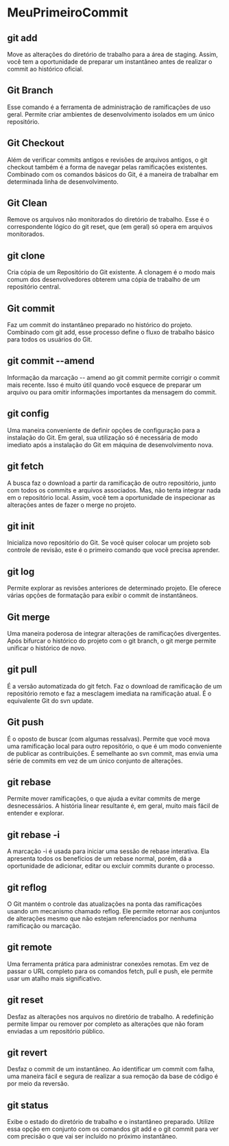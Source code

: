 # MeuPrimeiroCommit
## git add
Move as alterações do diretório de trabalho para a área de staging. Assim, você tem a oportunidade de preparar um instantâneo antes de realizar o commit ao histórico oficial.

## Git Branch
Esse comando é a ferramenta de administração de ramificações de uso geral. Permite criar ambientes de desenvolvimento isolados em um único repositório.

## Git Checkout
Além de verificar commits antigos e revisões de arquivos antigos, o git checkout também é a forma de navegar pelas ramificações existentes. Combinado com os comandos básicos do Git, é a maneira de trabalhar em determinada linha de desenvolvimento.

## Git Clean
Remove os arquivos não monitorados do diretório de trabalho. Esse é o correspondente lógico do git reset, que (em geral) só opera em arquivos monitorados.

## git clone
Cria cópia de um Repositório do Git existente. A clonagem é o modo mais comum dos desenvolvedores obterem uma cópia de trabalho de um repositório central.

## Git commit
Faz um commit do instantâneo preparado no histórico do projeto. Combinado com git add, esse processo define o fluxo de trabalho básico para todos os usuários do Git.

## git commit --amend
Informação da marcação -- amend ao git commit permite corrigir o commit mais recente. Isso é muito útil quando você esquece de preparar um arquivo ou para omitir informações importantes da mensagem do commit.

## git config
Uma maneira conveniente de definir opções de configuração para a instalação do Git. Em geral, sua utilização só é necessária de modo imediato após a instalação do Git em máquina de desenvolvimento nova.

## git fetch
A busca faz o download a partir da ramificação de outro repositório, junto com todos os commits e arquivos associados. Mas, não tenta integrar nada em o repositório local. Assim, você tem a oportunidade de inspecionar as alterações antes de fazer o merge no projeto.

## git init
Inicializa novo repositório do Git. Se você quiser colocar um projeto sob controle de revisão, este é o primeiro comando que você precisa aprender.

## git log
Permite explorar as revisões anteriores de determinado projeto. Ele oferece várias opções de formatação para exibir o commit de instantâneos.

## Git merge
Uma maneira poderosa de integrar alterações de ramificações divergentes. Após bifurcar o histórico do projeto com o git branch, o git merge permite unificar o histórico de novo.

## git pull
É a versão automatizada do git fetch. Faz o download de ramificação de um repositório remoto e faz a mesclagem imediata na ramificação atual. É o equivalente Git do svn update.

## Git push
É o oposto de buscar (com algumas ressalvas). Permite que você mova uma ramificação local para outro repositório, o que é um modo conveniente de publicar as contribuições. É semelhante ao svn commit, mas envia uma série de commits em vez de um único conjunto de alterações.

## git rebase
Permite mover ramificações, o que ajuda a evitar commits de merge desnecessários. A história linear resultante é, em geral, muito mais fácil de entender e explorar.

## git rebase -i
A marcação -i é usada para iniciar uma sessão de rebase interativa. Ela apresenta todos os benefícios de um rebase normal, porém, dá a oportunidade de adicionar, editar ou excluir commits durante o processo.

## git reflog
O Git mantém o controle das atualizações na ponta das ramificações usando um mecanismo chamado reflog. Ele permite retornar aos conjuntos de alterações mesmo que não estejam referenciados por nenhuma ramificação ou marcação.

## git remote
Uma ferramenta prática para administrar conexões remotas. Em vez de passar o URL completo para os comandos fetch, pull e push, ele permite usar um atalho mais significativo.

## git reset
Desfaz as alterações nos arquivos no diretório de trabalho. A redefinição permite limpar ou remover por completo as alterações que não foram enviadas a um repositório público.

## git revert
Desfaz o commit de um instantâneo. Ao identificar um commit com falha, uma maneira fácil e segura de realizar a sua remoção da base de código é por meio da reversão.

## git status
Exibe o estado do diretório de trabalho e o instantâneo preparado. Utilize essa opção em conjunto com os comandos git add e o git commit para ver com precisão o que vai ser incluído no próximo instantâneo.